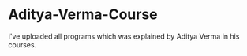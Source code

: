 # Aditya-Verma-Course
I've uploaded all programs which was explained by Aditya Verma in his courses.
